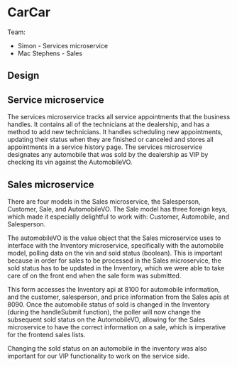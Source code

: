 # CarCar

Team:

* Simon - Services microservice
* Mac Stephens - Sales

## Design

## Service microservice

The services microservice tracks all service appointments that the business handles. It contains all of the technicians at the dealership, and has a method to add  new technicians. It handles scheduling new appointments, updating their status when they are finished or canceled and stores all appointments in a service history page. The services microservice designates any automobile that was sold by the dealership as VIP by checking its vin against the AutomobileVO.

## Sales microservice

There are four models in the Sales microservice, the Salesperson, Customer, Sale, and AutomobileVO.
The Sale model has three foreign keys, which made it especially delightful to work with: Customer,
Automobile, and Salesperson. 

The automobileVO is the value object that the Sales microservice uses to interface with the Inventory
microservice, specifically with the automobile model, polling data on the vin and sold status (boolean).
This is important because in order for sales to be processed in the Sales microservice, the sold 
status has to be updated in the Inventory, which we were able to take care of on the front end when the 
sale form was submitted. 

This form accesses the Inventory api at 8100 for automobile information,
and the customer, salesperson, and price information from the Sales apis at 8090. Once the automobile status
of sold is changed in the Inventory (during the handleSubmit function), the poller will now change the 
subsequent sold status on the AutomobileVO, allowing for the Sales microservice to have the correct information
on a sale, which is imperative for the frontend sales lists. 

Changing the sold status on an automobile in the inventory was also important for our VIP functionality
to work on the service side. 
